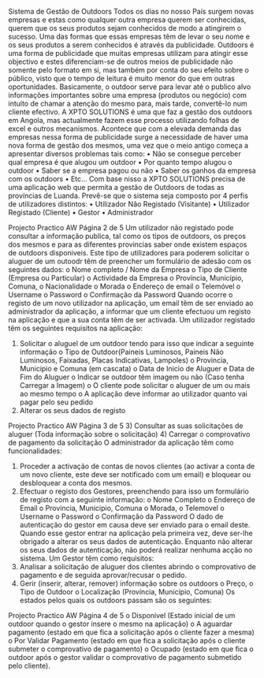 Sistema de Gestão de Outdoors
Todos os dias no nosso País surgem novas empresas e estas como qualquer outra empresa 
querem ser conhecidas, querem que os seus produtos sejam conhecidos de modo a atingirem 
o sucesso. Uma das formas que essas empresas têm de levar o seu nome e os seus produtos a 
serem conhecidos é através da publicidade. 
Outdoors é uma forma de publicidade que muitas empresas utilizam para atingir esse 
objectivo e estes diferenciam-se de outros meios de publicidade não somente pelo formato 
em si, mas também por conta do seu efeito sobre o público, visto que o tempo de leitura é 
muito menor do que em outras oportunidades.
Basicamente, o outdoor serve para levar até o publico alvo informações importantes sobre 
uma empresa (produtos ou negócio) com intuito de chamar a atenção do mesmo para, mais 
tarde, convertê-lo num cliente efectivo. A XPTO SOLUTIONS é uma que faz a gestão dos 
outdoors em Angola, mas actualmente fazem esse processo utilizando folhas de excel e 
outros mecanismos. Acontece que com a elevada demanda das empresas nessa forma de
publicidade surge a necessidade de haver uma nova forma de gestão dos mesmos, uma vez
que o meio antigo começa a apresentar diversos problemas tais como:
• Não se consegue perceber qual empresa é que alugou um outdoor
• Por quanto tempo alugou o outdoor
• Saber se a empresa pagou ou não
• Saber os ganhos da empresa com os outdoors
• Etc…
Com base nisso a XPTO SOLUTIONS precisa de uma aplicação web que permita a gestão 
de Outdoors de todas as províncias de Luanda.
Prevê-se que o sistema seja composto por 4 perfis de utilizadores distintos:
• Utilizador Não Registado (Visitante)
• Utilizador Registado (Cliente)
• Gestor
• Administrador
 
 Projecto Practico AW
Página 2 de 5
Um utilizador não registado pode consultar a informação publica, tal como os tipos de 
outdoors, os preços dos mesmos e para as diferentes provincias saber onde existem espaços 
de outdoors disponiveis.
Este tipo de utilizadores para poderem solicitar o aluguer de um outoodr têm de preencher 
um formulário de adesão com os seguintes dados: 
o Nome completo / Nome da Empresa
o Tipo de Cliente (Empresa ou Particular)
o Actividade da Empresa
o Província, Município, Comuna,
o Nacionalidade
o Morada
o Endereço de email
o Telemóvel
o Username
o Password
o Confirmação da Password
Quando ocorre o registo de um novo utilizador na aplicação, um email têm de ser enviado 
ao administrador da aplicação, a informar que um cliente efectuou um registo na aplicação 
e que a sua conta têm de ser activada.
Um utilizador registado têm os seguintes requisitos na aplicação:
1) Solicitar o aluguel de um outdoor tendo para isso que indicar a seguinte informação
o Tipo de Outdoor(Paineis Luminosos, Paineis Não Luminosos, Faixadas, Placas 
Indicativas, Lampoles)
o Provincia, Municipio e Comuna (em cascata)
o Data de Inicio de Aluguer e Data de Fim do Aluguer
o Indicar se outdoor têm imagem ou não (Caso tenha Carregar a Imagem)
o O cliente pode solicitar o aluguer de um ou mais ao mesmo tempo
o A aplicação deve informar ao utilizador quanto vai pagar pelo seu pedido
2) Alterar os seus dados de registo
 
 Projecto Practico AW
Página 3 de 5
3) Consultar as suas solicitações de aluguer (Toda informação sobre o solicitação)
4) Carregar o comprovativo de pagamento da solicitação
O administrador da aplicação têm como funcionalidades:
1) Proceder a activação de contas de novos clientes (ao activar a conta de um novo
cliente, este deve ser notificado com um email) e bloquear ou desbloquear a conta 
dos mesmos.
2) Efectuar o registo dos Gestores, preenchendo para isso um formulário de registo 
com a seguinte informação:
o Nome Completo
o Endereço de Email
o Provincia, Municipio, Comuna
o Morada,
o Telemovel 
o Username
o Password
o Confirmação da Password
O dado de autenticação do gestor em causa deve ser enviado para o email deste. 
Quando esse gestor entrar na aplicação pela primeira vez, deve ser-lhe obrigado a 
alterar os seus dados de autenticação. Enquanto não alterar os seus dados de 
autenticação, não poderá realizar nenhuma acção no sistema.
Um Gestor têm como requisitos:
1) Analisar a solicitação de aluguer dos clientes abrindo o comprovativo de pagamento 
e de seguida aprovar/recusar o pedido.
2) Gerir (inserir, alterar, remover) informação sobre os outdoors
o Preço,
o Tipo de Outdoor
o Localização (Província, Município, Comuna)
Os estados pelos quais os outdoors passam são os seguintes:
 
 Projecto Practico AW
Página 4 de 5
o Disponível (Estado inicial de um outdoor quando o gestor insere o mesmo 
na aplicação)
o A aguardar pagamento (estado em que fica a solicitação após o cliente fazer 
a mesma)
o Por Validar Pagamento (estado em que fica a solicitação após o cliente 
submeter o comprovativo de pagamento)
o Ocupado (estado em que fica o outdoor após o gestor validar o 
comprovativo de pagamento submetido pelo cliente).
